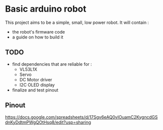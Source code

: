 # Basic arduino robot

This project aims to be a simple, small, low power robot. It will contain : 
- the robot's firmware code
- a guide on how to build it

## TODO
- find dependencies that are reliable for : 
  - VL53L1X
  - Servo
  - DC Motor driver
  - I2C OLED display
- finalize and test pinout

## Pinout
https://docs.google.com/spreadsheets/d/17Sgv6eAQ0vIOuamC2KygncdGSdnKyDdtmPWgQOtHsq8/edit?usp=sharing
